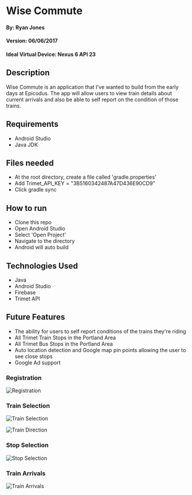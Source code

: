 # Wise Commute

#### By: Ryan Jones
#### Version: 06/06/2017
#### Ideal Virtual Device: Nexus 6 API 23

## Description
Wise Commute is an application that I've wanted to build from the early days at Epicodus. The app will allow users to view train details about current arrivals and also be able to self report on the condition of those trains.

## Requirements
* Android Studio
* Java JDK

## Files needed
* At the root directory, create a file called 'gradle.properties'
* Add Trimet_API_KEY = "3B5160342487A47D436E90CD9"
* Click gradle sync

## How to run
* Clone this repo
* Open Android Studio
* Select 'Open Project'
* Navigate to the directory
* Android will auto build

## Technologies Used
* Java
* Android Studio
* Firebase
* Trimet API

## Future Features
* The ability for users to self report conditions of the trains they're riding
* All Trimet Train Stops in the Portland Area
* All Trimet Bus Stops in the Portland Area
* Auto location detection and Google map pin points allowing the user to see close stops
* Google Ad support

### Registration
![Registration](https://github.com/Znergy/android-wise-commute/blob/master/app/src/main/res/drawable/register.png)

### Train Selection
![Train Selection](https://github.com/Znergy/android-wise-commute/blob/master/app/src/main/res/drawable/traincolor.png)

![Train Direction](https://github.com/Znergy/android-wise-commute/blob/master/app/src/main/res/drawable/traincolorclicked.png)

### Stop Selection
![Stop Selection](https://github.com/Znergy/android-wise-commute/blob/master/app/src/main/res/drawable/stoplist.png)

### Train Arrivals
![Train Arrivals](https://github.com/Znergy/android-wise-commute/blob/master/app/src/main/res/drawable/arrivals.png)





